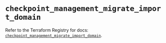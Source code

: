 # `checkpoint_management_migrate_import_domain`

Refer to the Terraform Registry for docs: [`checkpoint_management_migrate_import_domain`](https://registry.terraform.io/providers/checkpointsw/checkpoint/2.11.0/docs/resources/management_migrate_import_domain).
